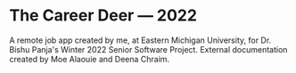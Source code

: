 # The Career Deer — 2022
A remote job app created by me, at Eastern Michigan University, for Dr. Bishu Panja's Winter 2022 Senior Software Project.
External documentation created by Moe Alaouie and Deena Chraim.
